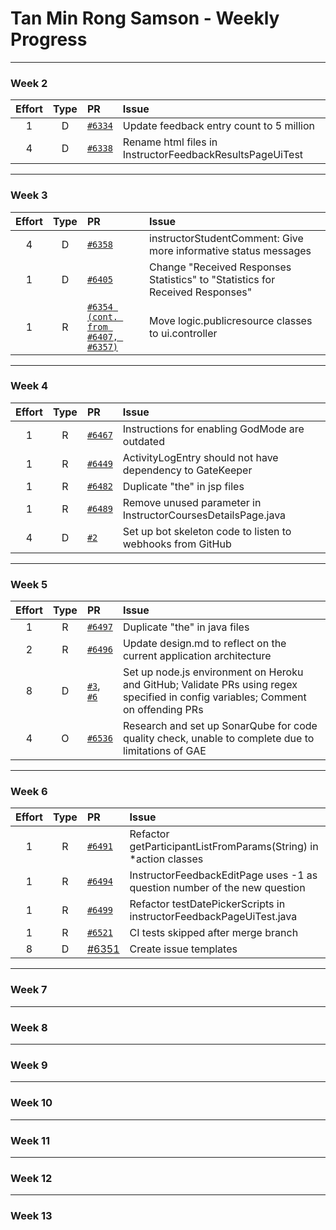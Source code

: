 # Tan Min Rong Samson - Weekly Progress

---

### Week 2

Effort| Type | PR | Issue
:----:|:----:|:-----------|:------
1 | D | [`#6334`](https://github.com/TEAMMATES/teammates/pull/6334) | Update feedback entry count to 5 million
4 | D | [`#6338`](https://github.com/TEAMMATES/teammates/pull/6338) | Rename html files in InstructorFeedbackResultsPageUiTest

---
### Week 3

Effort| Type | PR | Issue
:----:|:----:|:-----------|:------
4 | D | [`#6358`](https://github.com/TEAMMATES/teammates/pull/6358) | instructorStudentComment: Give more informative status messages
1 | D | [`#6405`](https://github.com/TEAMMATES/teammates/pull/6405) | Change "Received Responses Statistics" to "Statistics for Received Responses"
1 | R | [`#6354 (cont. from #6407, #6357)`](https://github.com/TEAMMATES/teammates/pull/6357) | Move logic.publicresource classes to ui.controller

---
### Week 4

Effort| Type | PR | Issue
:----:|:----:|:-----------|:------
1 | R | [`#6467`](https://github.com/TEAMMATES/teammates/pull/6467) | Instructions for enabling GodMode are outdated
1 | R | [`#6449`](https://github.com/TEAMMATES/teammates/pull/6449) | ActivityLogEntry should not have dependency to GateKeeper
1 | R | [`#6482`](https://github.com/TEAMMATES/teammates/pull/6482) | Duplicate "the" in jsp files
1 | R | [`#6489`](https://github.com/TEAMMATES/teammates/pull/6489) | Remove unused parameter in InstructorCoursesDetailsPage.java
4 | D | [`#2`](https://github.com/samsontmr/oss-bot/pull/2) | Set up bot skeleton code to listen to webhooks from GitHub

---
### Week 5

Effort| Type | PR | Issue
:----:|:----:|:-----------|:------
1 | R | [`#6497`](https://github.com/TEAMMATES/teammates/pull/6497) | Duplicate "the" in java files
2 | R | [`#6496`](https://github.com/TEAMMATES/teammates/pull/6496) | Update design.md to reflect on the current application architecture
8 | D | [`#3`](https://github.com/samsontmr/oss-bot-js/pull/3), [`#6`](https://github.com/samsontmr/oss-bot-js/pull/6) | Set up node.js environment on Heroku and GitHub; Validate PRs using regex specified in config variables; Comment on offending PRs
4 | O | [`#6536`](https://github.com/TEAMMATES/teammates/pull/6536) | Research and set up SonarQube for code quality check, unable to complete due to limitations of GAE

---
### Week 6

Effort| Type | PR | Issue
:----:|:----:|:-----------|:------
1 | R | [`#6491`](https://github.com/TEAMMATES/teammates/pull/6491) |  Refactor getParticipantListFromParams(String) in *action classes
1 | R | [`#6494`](https://github.com/TEAMMATES/teammates/pull/6494) | InstructorFeedbackEditPage uses -1 as question number of the new question
1 | R | [`#6499`](https://github.com/TEAMMATES/teammates/pull/6499) | Refactor testDatePickerScripts in instructorFeedbackPageUiTest.java
1 | R | [`#6521`](https://github.com/TEAMMATES/teammates/pull/6521) | CI tests skipped after merge branch
8 | D | [#6351](https://github.com/TEAMMATES/teammates/pull/6351) | Create issue templates
---
### Week 7

---
### Week 8

---
### Week 9

---
### Week 10

---
### Week 11

---
### Week 12

---
### Week 13
